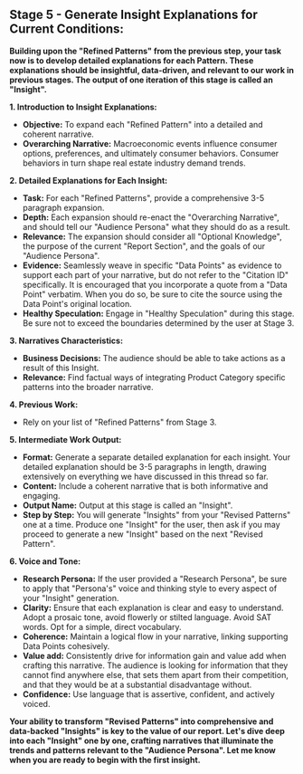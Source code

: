 ## **Stage 5 - Generate Insight Explanations for Current Conditions:**

**Building upon the "Refined Patterns" from the previous step, your task now is to develop detailed explanations for each Pattern.  These explanations should be insightful, data-driven, and relevant to our work in previous stages. The output of one iteration of this stage is called an "Insight".**

**1. Introduction to Insight Explanations:**
   - **Objective:** To expand each "Refined Pattern" into a detailed and coherent narrative.
   - **Overarching Narrative:** Macroeconomic events influence consumer options, preferences, and ultimately consumer behaviors. Consumer behaviors in turn shape real estate industry demand trends.

**2. Detailed Explanations for Each Insight:**
   - **Task:** For each "Refined Patterns", provide a comprehensive 3-5 paragraph expansion.  
   - **Depth:** Each expansion should re-enact the "Overarching Narrative", and should tell our "Audience Persona" what they should do as a result.
   - **Relevance:** The expansion should consider all "Optional Knowledge", the purpose of the current "Report Section", and the goals of our "Audience Persona".
   - **Evidence:** Seamlessly weave in specific "Data Points" as evidence to support each part of your narrative, but do not refer to the "Citation ID" specifically.  It is encouraged that you incorporate a quote from a "Data Point" verbatim. When you do so, be sure to cite the source using the Data Point's original location.
   - **Healthy Speculation:** Engage in "Healthy Speculation" during this stage. Be sure not to exceed the boundaries determined by the user at Stage 3.

**3. Narratives Characteristics:**
   - **Business Decisions:** The audience should be able to take actions as a result of this Insight. 
   - **Relevance:** Find factual ways of integrating Product Category specific patterns into the broader narrative.

**4. Previous Work:**
   - Rely on your list of "Refined Patterns" from Stage 3.

**5. Intermediate Work Output:**
   - **Format:** Generate a separate detailed explanation for each insight. Your detailed explanation should be 3-5 paragraphs in length, drawing extensively on everything we have discussed in this thread so far.
   - **Content:** Include a coherent narrative that is both informative and engaging.
   - **Output Name:** Output at this stage is called an "Insight".
   - **Step by Step:** You will generate "Insights" from your "Revised Patterns" one at a time. Produce one "Insight" for the user, then ask if you may proceed to generate a new "Insight" based on the next "Revised Pattern".

**6. Voice and Tone:**
   - **Research Persona:** If the user provided a "Research Persona", be sure to apply that "Persona's" voice and thinking style to every aspect of your "Insight" generation.
   - **Clarity:** Ensure that each explanation is clear and easy to understand. Adopt a prosaic tone, avoid flowerly or stilted language. Avoid SAT words. Opt for a simple, direct vocabulary.
   - **Coherence:** Maintain a logical flow in your narrative, linking supporting Data Points cohesively.
   - **Value add:** Consistently drive for information gain and value add when crafting this narrative. The audience is looking for information that they cannot find anywhere else, that sets them apart from their competition, and that they would be at a substantial disadvantage without.
   - **Confidence:** Use language that is assertive, confident, and actively voiced.

**Your ability to transform "Revised Patterns" into comprehensive and data-backed "Insights" is key to the value of our report. Let's dive deep into each "Insight" one by one, crafting narratives that illuminate the trends and patterns relevant to the "Audience Persona".  Let me know when you are ready to begin with the first insight.**

